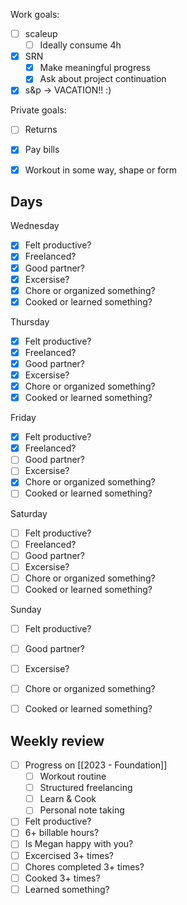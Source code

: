 Work goals:
- [ ] scaleup
	- [ ] Ideally consume 4h
- [x] SRN
	- [x] Make meaningful progress
	- [x] Ask about project continuation
- [x] s&p -> VACATION!! :)

Private goals:
- [ ] Returns
- [x] Pay bills
- [x] Workout in some way, shape or form


## Days
Wednesday
- [x] Felt productive?
- [x] Freelanced?
- [x] Good partner?
- [x] Excersise?
- [x] Chore or organized something?
- [x] Cooked or learned something?

Thursday
- [x] Felt productive?
- [x] Freelanced?
- [x] Good partner?
- [x] Excersise?
- [x] Chore or organized something?
- [x] Cooked or learned something?

Friday
- [x] Felt productive?
- [x] Freelanced?
- [ ] Good partner?
- [ ] Excersise?
- [x] Chore or organized something?
- [ ] Cooked or learned something?

Saturday
- [ ] Felt productive?
- [ ] Freelanced?
- [ ] Good partner?
- [ ] Excersise?
- [ ] Chore or organized something?
- [ ] Cooked or learned something?

Sunday
- [ ] Felt productive?
- [ ] Good partner?
- [ ] Excersise?
- [ ] Chore or organized something?
- [ ] Cooked or learned something?


## Weekly review
- [ ] Progress on [[2023 - Foundation]]
	- [ ] Workout routine
	- [ ] Structured freelancing
	- [ ] Learn & Cook
	- [ ] Personal note taking
- [ ] Felt productive?
- [ ] 6+ billable hours?
- [ ] Is Megan happy with you?
- [ ] Excercised  3+ times?
- [ ] Chores completed 3+ times?
- [ ] Cooked 3+ times?
- [ ] Learned something?